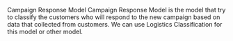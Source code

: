 Campaign Response Model
Campaign Response Model is the model that try to classify the customers who will respond to the new campaign based on data that collected from customers. We can use Logistics Classification for this model or other model.

